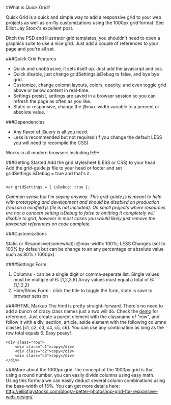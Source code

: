 #What is Quick Grid?

<p>Quick Grid is a quick and simple way to add a responsive grid to your web projects as well as on-fly customizations using the 1000px grid format. See Elliot Jay Stock's excellent post.</p>

<p>Ditch the PSD and Illustrator grid templates, you shouldn't need to open a graphics suite to use a nice grid. Just add a couple of references to your page and you're all set.</p>

###Quick Grid Features
- Quick and unobtrusive, it sets itself up. Just add the javascript and css.
- Quick disable, just change gridSettings.isDebug to false, and bye bye grid.
- Customize, change colomn layouts, colors, opacity, and even toggle grid above or below content in real-time.
- Settings presist, settings are saved in a browser session so you can refresh the page as often as you like.
- Static or responsive, change the @max-width variable to a percent or absolute value.

###Dependencies
 - Any flavor of jQuery is all you need.
 - Less is recommended but not required (if you change the default LESS you will need to recompile the CSS)

Works in all modern browsers including IE9+.

###Getting Started
Add the grid stylesheet (LESS or CSS) to your head.  Add the grid-guide.js file to your head or footer and set
gridSettings.isDebug = true and that's it.

<code>
var gridSettings = { isDebug: true };
</code>

<em>Common sense but I'm saying anyway. This grid-guide.js is meant to help with prototyping and development and should be disabled
on production (reason a minified js file is not included). On small projects where resources are not a concern setting isDebug
to false or omitting it completely will disable to grid, however in most cases you would likely just remove the javascript
references on code complete.</em>

###Customizations

Static or Responsive(somewhat):
@max-width: 100%;
LESS Changes (set to 100% by default but can be change to an any percentage or absolute value such as 80% / 1000px)

####Settings Form
1. Columns - can be a single digit or comma-seperate list.
Single values must be multiple of 6: [1,2,3,6]
Array values must equal a total of 6: (1,1,2,2)
2. Hide/Show Form - click the title to toggle the form, state is save to browser session

####HTML Markup
The html is pretty straight-forward.  There's no need to add a bunch of crazy class names just a two will do. Check the [demo](http://brendellya.com/quickgrid/) for
reference. Just create a parent element with the classname of "row", and follow it with a div, section, article, aside element with the
following columns classes [c1, c2, c3, c4, c5, c6]. You can use any combination as long as the row total equals 6. Easy peasy!

    <div class="row">
        <div class="c1">copy</div>
        <div class="c2">copy</div>
        <div class="c3">copy</div>
    </div>

###More about the 1000px grid
The concept of the 1000px grid is that using a round number, you can easily divide columns using easy math. Using this formula
we can easily deduct several column combinations using the base-width of 15%. You can get more details here:
http://elliotjaystocks.com/blog/a-better-photoshop-grid-for-responsive-web-design/
